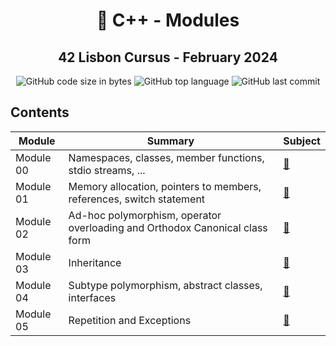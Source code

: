 
<h1 align="center">
	📖 C++ - Modules
</h1>

<h2 align="center">
	42 Lisbon Cursus - February 2024
</h2>

<p align="center">
	<img alt="GitHub code size in bytes" src="https://img.shields.io/github/languages/code-size/MrFacundo/42_CPP_Modules?color=lightblue" />
	<img alt="GitHub top language" src="https://img.shields.io/github/languages/top/MrFacundo/42_CPP_Modules?color=blue" />
	<img alt="GitHub last commit" src="https://img.shields.io/github/last-commit/MrFacundo/42_CPP_Modules?color=green" />
</p>

## Contents


| Module    | Summary                                                                     | Subject                   |
| --------- | --------------------------------------------------------------------------- | ------------------------- |
| Module 00 | Namespaces, classes, member functions, stdio streams, ...                   | [📗️](cpp00/en.subject.pdf) |
| Module 01 | Memory allocation, pointers to members, references, switch statement        | [📗️](cpp01/en.subject.pdf) |
| Module 02 | Ad-hoc polymorphism, operator overloading and Orthodox Canonical class form | [📗️](cpp02/en.subject.pdf) |
| Module 03 | Inheritance                                                                 | [📗️](cpp03/en.subject.pdf) |
| Module 04 | Subtype polymorphism, abstract classes, interfaces                          | [📗️](cpp04/en.subject.pdf) |
| Module 05 | Repetition and Exceptions                                                   | [📗️](cpp05/en.subject.pdf) |